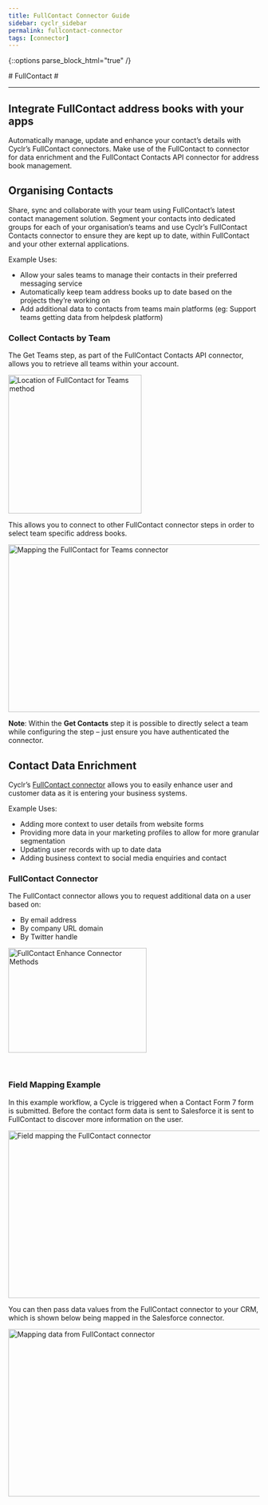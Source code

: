 ```yaml
---
title: FullContact Connector Guide
sidebar: cyclr_sidebar
permalink: fullcontact-connector
tags: [connector]
---
```

{::options parse_block_html="true" /}
<section class="card py-5 my-5">
# FullContact #

-------------

<h2>Integrate FullContact address books with your apps</h2>
<p></p>
<p>Automatically manage, update and enhance your contact’s details with Cyclr’s FullContact connectors. Make use of the
    FullContact to connector for data enrichment and the FullContact Contacts API connector for address book
    management.</p>


<h2>Organising Contacts</h2>
<p>Share, sync and collaborate with your team using FullContact’s latest contact management solution. Segment your
    contacts into dedicated groups for each of your organisation’s teams and use Cyclr’s FullContact Contacts connector
    to ensure they are kept up to date, within FullContact and your other external applications.</p>
<p>Example Uses:</p>
<ul>
    <li>Allow your sales teams to manage their contacts in their preferred messaging service</li>
    <li>Automatically keep team address books up to date based on the projects they’re working on</li>
    <li>Add additional data to contacts from teams main platforms (eg: Support teams getting data from helpdesk
        platform)</li>
</ul>
<h3>Collect Contacts by Team</h3>
<p>The Get Teams step, as part of the FullContact Contacts API connector, allows you to retrieve all teams within your
    account.</p>
<p><img class="size-full wp-image-1203 aligncenter" src="https://cyclr.com/wp-content/uploads/2017/11/FullContact-Teams-Method.png"
        alt="Location of FullContact for Teams method" width="267" height="278"></p>
<p>This allows you to connect to other FullContact connector steps in order to select team specific address books.</p>
<p><img class="aligncenter wp-image-1204 size-full" src="https://cyclr.com/wp-content/uploads/2017/11/FullContact-teams.gif"
        alt="Mapping the FullContact for Teams connector" width="700" height="336"></p>
<p><strong>Note</strong>: Within the <strong>Get Contacts</strong> step it is possible to directly select a team while
    configuring the step – just ensure you have authenticated the connector.</p>


<h2>Contact Data Enrichment</h2>
<p>Cyclr’s <a href="/integrate/fullcontact">FullContact connector</a> allows you to easily enhance user and customer
    data as it is entering your business systems.</p>
<p>Example Uses:</p>
<ul>
    <li>Adding more context to user details from website forms</li>
    <li>Providing more data in your marketing profiles to allow for more granular segmentation</li>
    <li>Updating user records with up to date data</li>
    <li>Adding business context to social media enquiries and contact</li>
</ul>
<h3>FullContact Connector</h3>
<p>The FullContact connector allows you to request additional data on a user based on:</p>
<ul>
    <li>By email address</li>
    <li>By company URL domain</li>
    <li>By Twitter handle</li>
</ul>
<p><img class="size-full wp-image-1200 aligncenter" src="https://cyclr.com/wp-content/uploads/2017/11/FullContact-Enhance-Connector.png"
        alt="FullContact Enhance Connector Methods" width="277" height="210"></p>
<p>&nbsp;</p>
<h3>Field Mapping Example</h3>
<p>In this example workflow, a Cycle is triggered when a Contact Form 7 form is submitted. Before the contact form data
    is sent to Salesforce it is sent to FullContact to discover more information on the user.</p>
<p><img class="aligncenter wp-image-1201 size-full" src="https://cyclr.com/wp-content/uploads/2017/11/FullContact-Enhance.gif"
        alt="Field mapping the FullContact connector" width="700" height="336"></p>
<p>You can then pass data values from the FullContact connector to your CRM, which is shown below being mapped in the
    Salesforce connector.</p>
<p><img class="aligncenter wp-image-1202 size-full" src="https://cyclr.com/wp-content/uploads/2017/11/FullContact-Enhance-mapping.gif"
        alt="Mapping data from FullContact connector" width="700" height="336"></p>

</section>
